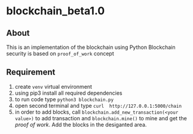 # blockchain_beta1.0

## About
This is an implementation of the blockchain using Python
Blockchain security is based on `proof_of_work` concept

## Requirement
1. create `venv` virtual environment
2. using pip3 install all required dependencies
3. to run code type `python3 blockchain.py`
4. open second terminal and type `curl  http://127.0.0.1:5000/chain`
5. in order to add blocks, call `blockchain.add_new_transaction(<your value>)` to add transaction and `blockchain.mine()` to mine and get the *proof of work*. Add the blocks in the desiganted area.

